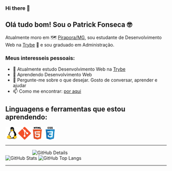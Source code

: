 ### Hi there 👋

<!--
**PFonsecaFV/PFonsecaFV** is a ✨ _special_ ✨ repository because its `README.md` (this file) appears on your GitHub profile.

Here are some ideas to get you started:

- 🔭 I’m currently working on ...
- 🌱 I’m currently learning ...
- 👯 I’m looking to collaborate on ...
- 🤔 I’m looking for help with ...
- 💬 Ask me about ...
- 📫 How to reach me: ...
- 😄 Pronouns: ...
- ⚡ Fun fact: ...
-->

## Olá tudo bom! Sou o Patrick Fonseca 🤓

Atualmente moro em :world_map: [Pirapora/MG](https://www.google.com/search?q=Pirapora%2C+Minas+Gerais%2C+Brasil), sou estudante de Desenvolvimento Web na [Trybe](https://www.betrybe.com/) :rocket: e sou graduado em Administração.


### Meus interesseis pessoais:
- 🔭 Atualmente estudo Desenvolvimento Web na [Trybe](https://www.betrybe.com/)
- 🌱 Aprendendo Desenvolvimento Web
- 💬 Pergunte-me sobre o que desejar. Gosto de conversar, aprender e ajudar
- 📫 Como me encontrar: [por aqui](https://linktr.ee/PatrickFonseca)
##
## Linguagens e ferramentas que estou aprendendo:
<!--** Ícones das habilidades que estou aprendendo-->

<!--** LINUX-->
<img src="https://raw.githubusercontent.com/devicons/devicon/master/icons/linux/linux-original.svg" alt="Linux" width="40" height="40"/><!--** GIT--><img src="https://raw.githubusercontent.com/devicons/devicon/master/icons/git/git-original.svg" alt="Git" width="40" height="40"/><!--** HTML5--><img src="https://raw.githubusercontent.com/devicons/devicon/master/icons/html5/html5-original-wordmark.svg" alt="HTML5" width="40" height="40"/><!--** CSS--><img src="https://raw.githubusercontent.com/devicons/devicon/master/icons/css3/css3-original-wordmark.svg" alt="CSS" width="40" height="40"/>

-----

<div>
<img align="right" alt="GitHub Details" width="420px" src="http://github-profile-summary-cards.vercel.app/api/cards/profile-details?username=pfonsecafv&theme=github_dark"/>
<!--- <img alt="GitHub Commits" width="200px" src="http://github-profile-summary-cards.vercel.app/api/cards/productive-time?username=pfonsecafv&theme=github_dark"/> -->
<img alt="GitHub Stats" width="200px" src="http://github-profile-summary-cards.vercel.app/api/cards/stats?username=pfonsecafv&theme=github_dark"/>
<img alt="GitHub Top Langs" width="200px" src="http://github-profile-summary-cards.vercel.app/api/cards/repos-per-language?username=pfonsecafv&theme=github_dark"/>
</div>

-----